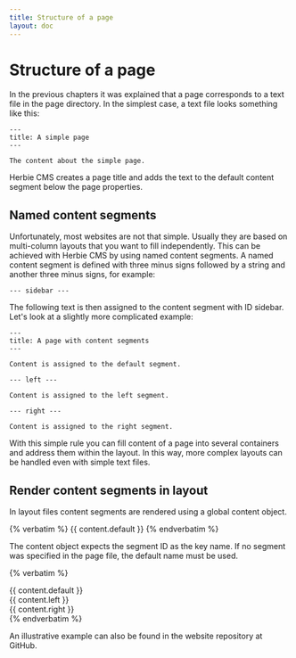 ```yaml
---
title: Structure of a page
layout: doc
---
```


# Structure of a page

In the previous chapters it was explained that a page corresponds to a text file in the page directory.
In the simplest case, a text file looks something like this:

    ---
    title: A simple page
    ---

    The content about the simple page.

Herbie CMS creates a page title and adds the text to the default content segment below the page properties.

## Named content segments

Unfortunately, most websites are not that simple.
Usually they are based on multi-column layouts that you want to fill independently.
This can be achieved with Herbie CMS by using named content segments.
A named content segment is defined with three minus signs followed by a string and another three minus signs, for example:

    --- sidebar ---

The following text is then assigned to the content segment with ID sidebar.
Let's look at a slightly more complicated example:

    ---
    title: A page with content segments
    ---

    Content is assigned to the default segment.

    --- left ---

    Content is assigned to the left segment.

    --- right ---

    Content is assigned to the right segment.


With this simple rule you can fill content of a page into several containers and address them within the layout.
In this way, more complex layouts can be handled even with simple text files.

## Render content segments in layout

In layout files content segments are rendered using a global content object.

{% verbatim %}
    {{ content.default }}
{% endverbatim %}

The content object expects the segment ID as the key name.
If no segment was specified in the page file, the default name must be used.

{% verbatim %}
    <body>
        <div class="segment-default">
            {{ content.default }}
        </div>
        <div class="segment-left">
            {{ content.left }}
        </div>
        <div class="segment-right">
            {{ content.right }}
        </div>
    </body>
{% endverbatim %}

An illustrative example can also be found in the website repository at GitHub.
